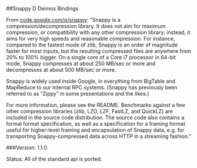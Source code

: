 ##Snappy D Deimos Bindings

From [code.google.com/p/snappy](https://code.google.com/p/snappy/):
"Snappy is a compression/decompression library. It does not aim for maximum compression, or compatibility with any other compression library; instead, it aims for very high speeds and reasonable compression. For instance, compared to the fastest mode of zlib, Snappy is an order of magnitude faster for most inputs, but the resulting compressed files are anywhere from 20% to 100% bigger. On a single core of a Core i7 processor in 64-bit mode, Snappy compresses at about 250 MB/sec or more and decompresses at about 500 MB/sec or more.

Snappy is widely used inside Google, in everything from BigTable and MapReduce to our internal RPC systems. (Snappy has previously been referred to as “Zippy” in some presentations and the likes.)

For more information, please see the README. Benchmarks against a few other compression libraries (zlib, LZO, LZF, FastLZ, and QuickLZ) are included in the source code distribution. The source code also contains a formal format specification, as well as a specification for a framing format useful for higher-level framing and encapsulation of Snappy data, e.g. for transporting Snappy-compressed data across HTTP in a streaming fashion."

###Version: 1.1.0

Status: All of the standard api is ported.